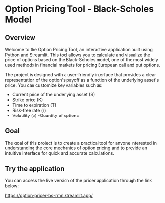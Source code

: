 # Option Pricing Tool - Black-Scholes Model
## Overview
Welcome to the Option Pricing Tool, an interactive application built using Python and Streamlit. This tool allows you to calculate and visualize the price of options based on the Black-Scholes model, one of the most widely used methods in financial markets for pricing European call and put options.

The project is designed with a user-friendly interface that provides a clear representation of the option's payoff as a function of the underlying asset's price. You can customize key variables such as:

- Current price of the underlying asset (S)
- Strike price (K)
- Time to expiration (T)
- Risk-free rate (r)
- Volatility (σ)
 -Quantity of options


## Goal
The goal of this project is to create a practical tool for anyone interested in understanding the core mechanics of option pricing and to provide an intuitive interface for quick and accurate calculations.

## Try the application
You can access the live version of the pricer application through the link below:

https://option-pricer-bs-rmn.streamlit.app/
